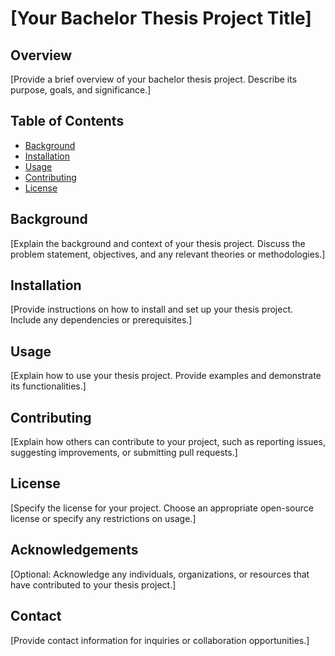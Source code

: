 # [Your Bachelor Thesis Project Title]

## Overview

[Provide a brief overview of your bachelor thesis project. Describe its purpose, goals, and significance.]

## Table of Contents

- [Background](#background)
- [Installation](#installation)
- [Usage](#usage)
- [Contributing](#contributing)
- [License](#license)

## Background

[Explain the background and context of your thesis project. Discuss the problem statement, objectives, and any relevant theories or methodologies.]

## Installation

[Provide instructions on how to install and set up your thesis project. Include any dependencies or prerequisites.]

## Usage

[Explain how to use your thesis project. Provide examples and demonstrate its functionalities.]

## Contributing

[Explain how others can contribute to your project, such as reporting issues, suggesting improvements, or submitting pull requests.]

## License

[Specify the license for your project. Choose an appropriate open-source license or specify any restrictions on usage.]

## Acknowledgements

[Optional: Acknowledge any individuals, organizations, or resources that have contributed to your thesis project.]

## Contact

[Provide contact information for inquiries or collaboration opportunities.]

